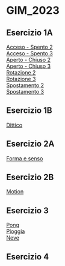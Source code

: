 # GIM_2023

## Esercizio 1A  
[Acceso - Spento 2]()   
[Acceso - Spento 3]()  
[Aperto - Chiuso 2]()  
[Aperto - Chiuso 3]()  
[Rotazione 2]()  
[Rotazione 3]()  
[Spostamento 2]()  
[Spostamento 3]()  
## Esercizio 1B
[Dittico]()  
## Esercizio 2A
[Forma e senso](https://larobernasconi.github.io/GIM_2023/Esercizio_2A)  
## Esercizio 2B
[Motion]()  
## Esercizio 3
[Pong]()    
[Pioggia](https://larobernasconi.github.io/GIM_2023/Esercizio_3/Pioggia)    
[Neve]()     
## Esercizio 4
